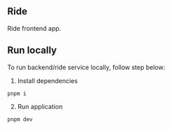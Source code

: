 ## Ride

Ride frontend app.

## Run locally

To run backend/ride service locally, follow step below:

1. Install dependencies

```
pnpm i
```

2. Run application

```
pnpm dev
```
